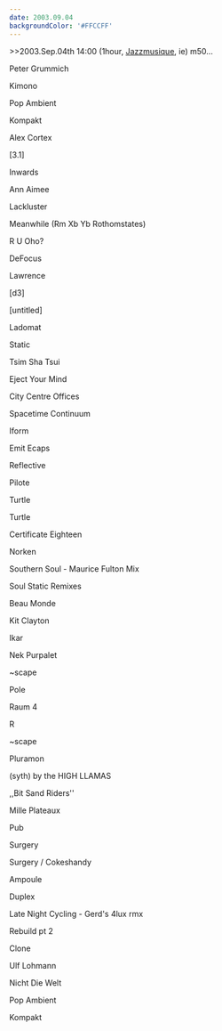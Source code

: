 ```yaml
---
date: 2003.09.04
backgroundColor: '#FFCCFF'
---
```


\>>2003.Sep.04th 14:00 (1hour, [Jazzmusique](http://www.netmusique.com/), ie) m50...

Peter Grummich

Kimono

Pop Ambient

Kompakt

Alex Cortex

\[3.1\]

Inwards

Ann Aimee

Lackluster

Meanwhile (Rm Xb Yb Rothomstates)

R U Oho?

DeFocus

Lawrence

\[d3\]

\[untitled\]

Ladomat

Static

Tsim Sha Tsui

Eject Your Mind

City Centre Offices

Spacetime Continuum

Iform

Emit Ecaps

Reflective

Pilote

Turtle

Turtle

Certificate Eighteen

Norken

Southern Soul - Maurice Fulton Mix

Soul Static Remixes

Beau Monde

Kit Clayton

Ikar

Nek Purpalet

~scape

Pole

Raum 4

R

~scape

Pluramon

(syth) by the HIGH LLAMAS

,,Bit Sand Riders''

Mille Plateaux

Pub

Surgery

Surgery / Cokeshandy

Ampoule

Duplex

Late Night Cycling - Gerd's 4lux rmx

Rebuild pt 2

Clone

Ulf Lohmann

Nicht Die Welt

Pop Ambient

Kompakt